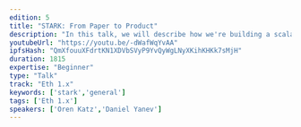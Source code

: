 ```yaml
---
edition: 5
title: "STARK: From Paper to Product"
description: "In this talk, we will describe how we're building a scalability engine for self-custodial trading and payments. We will also describe how to build a STARK-based product over Ethereum, and our contributions to the Ethereum ecosystem (EIP-2028, STARK-friendly hash functions, etc.)"
youtubeUrl: "https://youtu.be/-dWafWqYvAA"
ipfsHash: "QmXfouuXFdrtKN1XDVbSVyP9YvQyWgLNyXKihKHKk7sMjH"
duration: 1815
expertise: "Beginner"
type: "Talk"
track: "Eth 1.x"
keywords: ['stark','general']
tags: ['Eth 1.x']
speakers: ['Oren Katz','Daniel Yanev']
---
```

